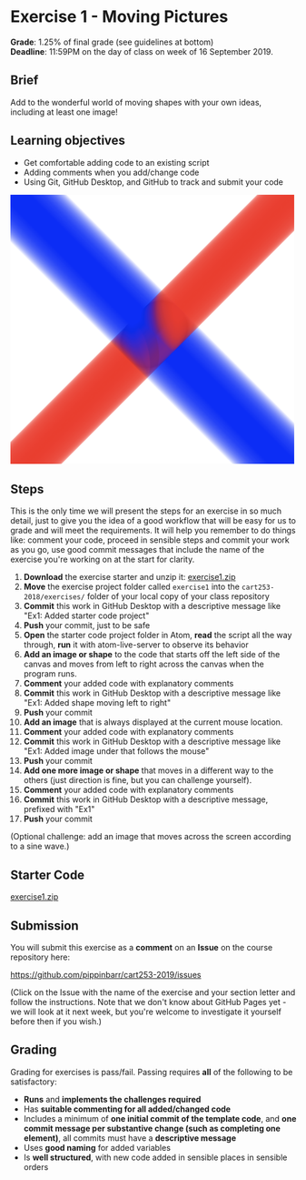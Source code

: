 # Exercise 1 - Moving Pictures

__Grade__: 1.25% of final grade (see guidelines at bottom)  
__Deadline__: 11:59PM on the day of class on week of 16 September 2019.

## Brief

Add to the wonderful world of moving shapes with your own ideas, including at least one image!

## Learning objectives

- Get comfortable adding code to an existing script
- Adding comments when you add/change code
- Using Git, GitHub Desktop, and GitHub to track and submit your code

![](images/exercise1.png)

## Steps

This is the only time we will present the steps for an exercise in so much detail, just to give you the idea of a good workflow that will be easy for us to grade and will meet the requirements. It will help you remember to do things like: comment your code, proceed in sensible steps and commit your work as you go, use good commit messages that include the name of the exercise you're working on at the start for clarity.

1. __Download__ the exercise starter and unzip it: [exercise1.zip](exercise1.zip)
2. __Move__ the exercise project folder called `exercise1` into the `cart253-2018/exercises/` folder of your local copy of your class repository
3. __Commit__ this work in GitHub Desktop with a descriptive message like "Ex1: Added starter code project"
4. __Push__ your commit, just to be safe
5. __Open__ the starter code project folder in Atom, __read__ the script all the way through, __run__ it with atom-live-server to observe its behavior
6. __Add an image or shape__ to the code that starts off the left side of the canvas and moves from left to right across the canvas when the program runs.
7. __Comment__ your added code with explanatory comments
8. __Commit__ this work in GitHub Desktop with a descriptive message like "Ex1: Added shape moving left to right"
8. __Push__ your commit
9. __Add an image__ that is always displayed at the current mouse location.
10. __Comment__ your added code with explanatory comments
11. __Commit__ this work in GitHub Desktop with a descriptive message like "Ex1: Added image under that follows the mouse"
12. __Push__ your commit
13. __Add one more image or shape__ that moves in a different way to the others (just direction is fine, but you can challenge yourself).
14. __Comment__ your added code with explanatory comments
15. __Commit__ this work in GitHub Desktop with a descriptive message, prefixed with "Ex1"
16. __Push__ your commit

(Optional challenge: add an image that moves across the screen according to a sine wave.)

## Starter Code

[exercise1.zip](exercise1.zip)


## Submission

You will submit this exercise as a __comment__ on an __Issue__ on the course repository here:

https://github.com/pippinbarr/cart253-2019/issues

(Click on the Issue with the name of the exercise and your section letter and follow the instructions. Note that we don't know about GitHub Pages yet - we will look at it next week, but you're welcome to investigate it yourself before then if you wish.)


## Grading

Grading for exercises is pass/fail. Passing requires __all__ of the following to be satisfactory:

- __Runs__ and __implements the challenges required__
- Has __suitable commenting for all added/changed code__
- Includes a minimum of __one initial commit of the template code__, and __one commit message per substantive change (such as completing one element)__, all commits must have a __descriptive message__
- Uses __good naming__ for added variables
- Is __well structured__, with new code added in sensible places in sensible orders
